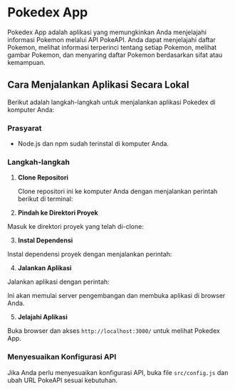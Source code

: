 # Pokedex App

Pokedex App adalah aplikasi yang memungkinkan Anda menjelajahi informasi Pokemon melalui API PokeAPI. Anda dapat menjelajahi daftar Pokemon, melihat informasi terperinci tentang setiap Pokemon, melihat gambar Pokemon, dan menyaring daftar Pokemon berdasarkan sifat atau kemampuan.

## Cara Menjalankan Aplikasi Secara Lokal

Berikut adalah langkah-langkah untuk menjalankan aplikasi Pokedex di komputer Anda:

### Prasyarat

- Node.js dan npm sudah terinstal di komputer Anda.

### Langkah-langkah

1. **Clone Repositori**

   Clone repositori ini ke komputer Anda dengan menjalankan perintah berikut di terminal:

2. **Pindah ke Direktori Proyek**

Masuk ke direktori proyek yang telah di-clone:

3. **Instal Dependensi**

Instal dependensi proyek dengan menjalankan perintah:

4. **Jalankan Aplikasi**

Jalankan aplikasi dengan perintah:

Ini akan memulai server pengembangan dan membuka aplikasi di browser Anda.

5. **Jelajahi Aplikasi**

Buka browser dan akses `http://localhost:3000/` untuk melihat Pokedex App.

### Menyesuaikan Konfigurasi API

Jika Anda perlu menyesuaikan konfigurasi API, buka file `src/config.js` dan ubah URL PokeAPI sesuai kebutuhan.
